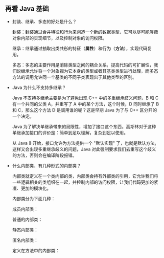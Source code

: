 ## 再看 Java 基础

- 封装、继承、多态的好处是什么？

  封装：封装通过合并特征和行为来创造一个新的数据类型，它可以尽可能屏蔽对象内部的实现细节，以及控制对象的访问权限。

  继承：继承通过抽取出类共彤的特征（**属性**）和行为（**方法**），实现代码复用。

  多态：多态的主要作用是消除类型之间的耦合关系，提高代码的可扩展性，我们说继承允许将一个对象视为它本身的类型或者其基类类型进行处理，而多态方法的调用允许同一个基类的不同子类表现出于其他类型的区别。

- Java 为什么不支持多继承？

  Java 不支持多继承主要是为了避免出现 C++ 中的多重继承歧义问题，B 和 C 有一个共同的父类 A，并重写了 A 中的某个方法，这个时候，D 同时继承了 B 和 C，那么这个方法 D 是调用谁的呢？这是早期 Java 为了与 C++ 区分开的一个决定。

  Java 为了解决单继承带来的局限性，增加了接口这个东西。高斯林对于这种单继承加接口的评价是：简单到足以理解，复杂到足以使用。

  从 Java 8 开始，接口允许为方法提供一个 "默认实现" 了，也就是默认方法，这样又会出现多重继承歧义的问题，Java 对此强制要求我们去重写这个歧义的方法，否则会在编译阶段报错。

- 什么内部类，有几种形式的内部类？

  内部类就定义在一个类内部的类，内部类会持有外部类的引用，它允许我们将一些逻辑相关的类组织在一起，并控制内部的访问权限，让我们代码更加的紧凑、更加的模块化。

  内部类分为下面几种：

  成员内部类：

  普通的内部类：

  静态内部类：

  匿名内部类：

  定义在方法中的内部类：